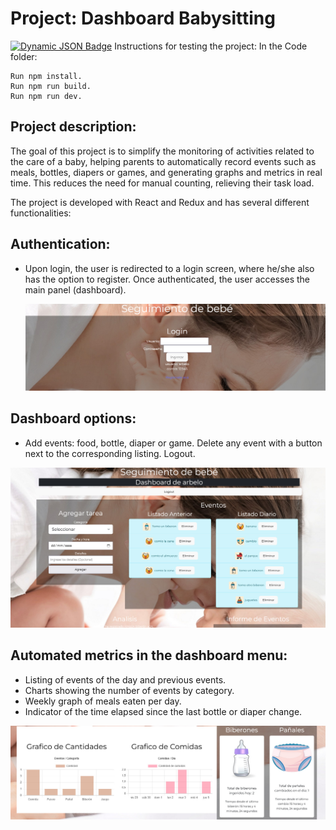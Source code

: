 ﻿# Project: Dashboard Babysitting
[![Dynamic JSON Badge](https://img.shields.io/badge/Lang-Es-blue)](https://github.com/lucasarbelo/ProyectoBaby_FE/blob/main/README.es.md)
Instructions for testing the project:
In the Code folder:

    Run npm install.
    Run npm run build.
    Run npm run dev.

## Project description:
The goal of this project is to simplify the monitoring of activities related to the care of a baby, helping parents to automatically record events such as meals, bottles, diapers or games, and generating graphs and metrics in real time. This reduces the need for manual counting, relieving their task load.

The project is developed with React and Redux and has several different functionalities:

## Authentication:
 - Upon login, the user is redirected to a login screen, where he/she
   also has the option to register. Once authenticated, the user
   accesses the main panel (dashboard).
   
   ![login](/images/login.jpeg)

## Dashboard options:

 - Add events: food, bottle, diaper or game. Delete any event with a
   button next to the corresponding listing. Logout.

![dashboard1](images/dashboard1.jpeg)  

  ## Automated metrics in the dashboard menu: 
  
 - Listing of events of the day and previous events.
 - Charts showing the number of events by category.    
 - Weekly graph of meals eaten per day. 
 - Indicator of the time elapsed since the last bottle or diaper
   change.
   
![dashboard2](images/dashboard2.jpeg)  

